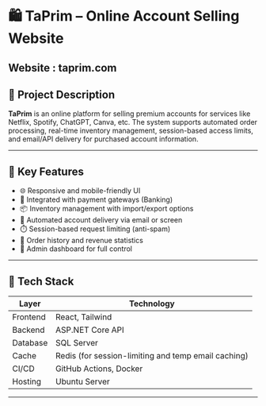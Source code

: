 # 🛍️ TaPrim – Online Account Selling Website 

## Website : taprim.com

## 📌 Project Description

**TaPrim** is an online platform for selling premium accounts for services like Netflix, Spotify, ChatGPT, Canva, etc. The system supports automated order processing, real-time inventory management, session-based access limits, and email/API delivery for purchased account information.

---

## 🚀 Key Features

- 🌐 Responsive and mobile-friendly UI
- 🔐 Integrated with payment gateways (Banking)
- 📦 Inventory management with import/export options
- 📧 Automated account delivery via email or screen
- ⏱️ Session-based request limiting (anti-spam)
- 🧾 Order history and revenue statistics
- 👤 Admin dashboard for full control

---

## 🧰 Tech Stack

| Layer       |                   Technology                       |
|-------------|----------------------------------------------------|
| Frontend    | React, Tailwind                                    |
| Backend     | ASP.NET Core API                                   |
| Database    | SQL Server                                         |
| Cache       | Redis (for session-limiting and temp email caching)|
| CI/CD       | GitHub Actions, Docker                             |
| Hosting     | Ubuntu Server                                      |

---

